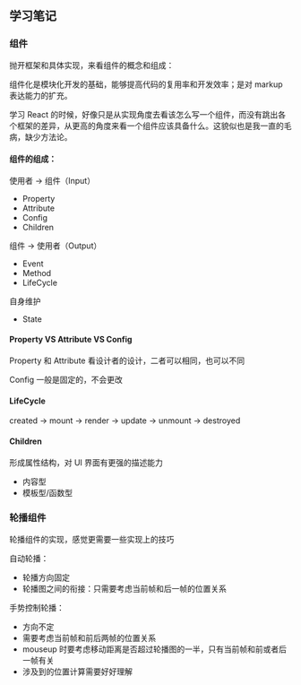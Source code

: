 ## 学习笔记

### 组件

抛开框架和具体实现，来看组件的概念和组成：

组件化是模块化开发的基础，能够提高代码的复用率和开发效率；是对 markup 表达能力的扩充。

学习 React 的时候，好像只是从实现角度去看该怎么写一个组件，而没有跳出各个框架的差异，从更高的角度来看一个组件应该具备什么。这貌似也是我一直的毛病，缺少方法论。

#### 组件的组成：

使用者 -> 组件（Input）

- Property
- Attribute
- Config
- Children

组件 -> 使用者（Output）

- Event
- Method
- LifeCycle

自身维护

- State

#### Property VS Attribute VS Config

Property 和 Attribute 看设计者的设计，二者可以相同，也可以不同

Config 一般是固定的，不会更改

#### LifeCycle

created -> mount -> render -> update -> unmount -> destroyed

#### Children

形成属性结构，对 UI 界面有更强的描述能力

- 内容型
- 模板型/函数型

### 轮播组件

轮播组件的实现，感觉更需要一些实现上的技巧

自动轮播：

- 轮播方向固定
- 轮播图之间的衔接：只需要考虑当前帧和后一帧的位置关系

手势控制轮播：

- 方向不定
- 需要考虑当前帧和前后两帧的位置关系
- mouseup 时要考虑移动距离是否超过轮播图的一半，只有当前帧和前或者后一帧有关
- 涉及到的位置计算需要好好理解